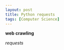 ```yaml
---
layout: post
title: Python requests
tags: [Computer Science]
---
```

**web crawling**




*requests*

